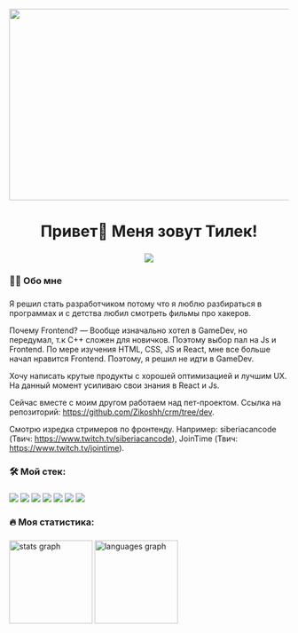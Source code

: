 <br clear="both">

<div align="center">
  <img width="517" height="345" src="https://images.unsplash.com/photo-1575365717666-1a84be3fd104?q=80&w=2070&auto=format&fit=crop&ixlib=rb-4.0.3&ixid=M3wxMjA3fDB8MHxwaG90by1wYWdlfHx8fGVufDB8fHx8fA%3D%3D"  />
</div>

###

<h1 align="center">Привет👋 Меня зовут Тилек!</h1>

###

<div align="center">
  <a href="https://t.me/Zikoshhn">
    <img src="https://img.shields.io/static/v1?message=Telegram&logo=telegram&label=&color=2CA5E0&logoColor=white&labelColor=&style=for-the-badge" />
  </a>
</div>

###

<h3 align="left">👩‍💻  Обо мне</h3>

###

<p align="left">Я решил стать разработчиком потому что я люблю разбираться в программах и с детства любил смотреть фильмы про хакеров. 

Почему Frontend? — Вообще изначально хотел в GameDev, но передумал, т.к C++ сложен для новичков. Поэтому выбор пал на Js и Frontend. По мере изучения HTML, CSS, JS и React, мне все больше начал нравится Frontend. Поэтому, я решил не идти в GameDev. 

Хочу написать крутые продукты с хорошей оптимизацией и лучшим UX. На данный момент усиливаю свои знания в React и Js. 

Сейчас вместе с моим другом работаем над пет-проектом. Ссылка на репозиторий: https://github.com/Zikoshh/crm/tree/dev.

Смотрю изредка стримеров по фронтенду. Например: siberiacancode (Твич: https://www.twitch.tv/siberiacancode), JoinTime (Твич: https://www.twitch.tv/jointime).</p>

###

<h3 align="left">🛠 Мой стек:</h3>

###

<div align="left">
  <img src="https://img.shields.io/badge/react-%2320232a?style=for-the-badge&logo=react" />
  <img src="https://img.shields.io/badge/html-%23e34f26?style=for-the-badge&logo=html5&logoColor=white" />
  <img src="https://img.shields.io/badge/css-blue?style=for-the-badge&logo=css3" />
  <img src="https://img.shields.io/badge/TypeScript-blue?style=for-the-badge&logo=typescript&logoColor=white" />
  <img src="https://img.shields.io/badge/JavaScript-%2320232a?style=for-the-badge&logo=javascript&logoColor=%23F0DB4F" />
  <img src="https://img.shields.io/badge/git-%2320232a?style=for-the-badge&logo=git" />
  <img src="https://img.shields.io/badge/mui-%230f1214?style=for-the-badge&logo=mui" />
</div>

###

<h3 align="left">🔥 Моя статистика:</h3>

###
<div align="left">
  <img src="https://github-readme-stats.vercel.app/api?username=Zikoshh&hide_title=false&hide_rank=false&show_icons=true&count_private=true&disable_animations=false&theme=dracula&locale=en&hide_border=false&order=1" height="150" alt="stats graph"  />
  <img src="https://github-readme-stats.vercel.app/api/top-langs?username=Zikoshh&locale=en&hide_title=false&layout=compact&card_width=320&langs_count=5&theme=dracula&hide_border=false&order=2" height="150" alt="languages graph"  />
</div>

